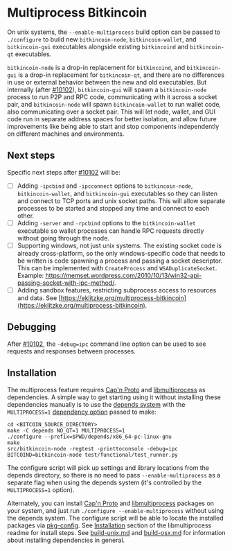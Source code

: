 # Multiprocess Bitkincoin

On unix systems, the `--enable-multiprocess` build option can be passed to `./configure` to build new `bitkincoin-node`, `bitkincoin-wallet`, and `bitkincoin-gui` executables alongside existing `bitkincoind` and `bitkincoin-qt` executables.

`bitkincoin-node` is a drop-in replacement for `bitkincoind`, and `bitkincoin-gui` is a drop-in replacement for `bitkincoin-qt`, and there are no differences in use or external behavior between the new and old executables. But internally (after [#10102](https://github.com/bitkin/bitkin/pull/10102)), `bitkincoin-gui` will spawn a `bitkincoin-node` process to run P2P and RPC code, communicating with it across a socket pair, and `bitkincoin-node` will spawn `bitkincoin-wallet` to run wallet code, also communicating over a socket pair. This will let node, wallet, and GUI code run in separate address spaces for better isolation, and allow future improvements like being able to start and stop components independently on different machines and environments.

## Next steps

Specific next steps after [#10102](https://github.com/bitkin/bitkin/pull/10102) will be:

- [ ] Adding `-ipcbind` and `-ipcconnect` options to `bitkincoin-node`, `bitkincoin-wallet`, and `bitkincoin-gui` executables so they can listen and connect to TCP ports and unix socket paths. This will allow separate processes to be started and stopped any time and connect to each other.
- [ ] Adding `-server` and `-rpcbind` options to the `bitkincoin-wallet` executable so wallet processes can handle RPC requests directly without going through the node.
- [ ] Supporting windows, not just unix systems. The existing socket code is already cross-platform, so the only windows-specific code that needs to be written is code spawning a process and passing a socket descriptor. This can be implemented with `CreateProcess` and `WSADuplicateSocket`. Example: https://memset.wordpress.com/2010/10/13/win32-api-passing-socket-with-ipc-method/.
- [ ] Adding sandbox features, restricting subprocess access to resources and data. See [https://eklitzke.org/multiprocess-bitkincoin](https://eklitzke.org/multiprocess-bitkincoin).

## Debugging

After [#10102](https://github.com/bitkin/bitkin/pull/10102), the `-debug=ipc` command line option can be used to see requests and responses between processes.

## Installation

The multiprocess feature requires [Cap'n Proto](https://capnproto.org/) and [libmultiprocess](https://github.com/chaincodelabs/libmultiprocess) as dependencies. A simple way to get starting using it without installing these dependencies manually is to use the [depends system](../depends) with the `MULTIPROCESS=1` [dependency option](../depends#dependency-options) passed to make:

```
cd <BITCOIN_SOURCE_DIRECTORY>
make -C depends NO_QT=1 MULTIPROCESS=1
./configure --prefix=$PWD/depends/x86_64-pc-linux-gnu
make
src/bitkincoin-node -regtest -printtoconsole -debug=ipc
BITCOIND=bitkincoin-node test/functional/test_runner.py
```

The configure script will pick up settings and library locations from the depends directory, so there is no need to pass `--enable-multiprocess` as a separate flag when using the depends system (it's controlled by the `MULTIPROCESS=1` option).

Alternately, you can install [Cap'n Proto](https://capnproto.org/) and [libmultiprocess](https://github.com/chaincodelabs/libmultiprocess) packages on your system, and just run `./configure --enable-multiprocess` without using the depends system. The configure script will be able to locate the installed packages via [pkg-config](https://www.freedesktop.org/wiki/Software/pkg-config/). See [Installation](https://github.com/chaincodelabs/libmultiprocess#installation) section of the libmultiprocess readme for install steps. See [build-unix.md](build-unix.md) and [build-osx.md](build-osx.md) for information about installing dependencies in general.
